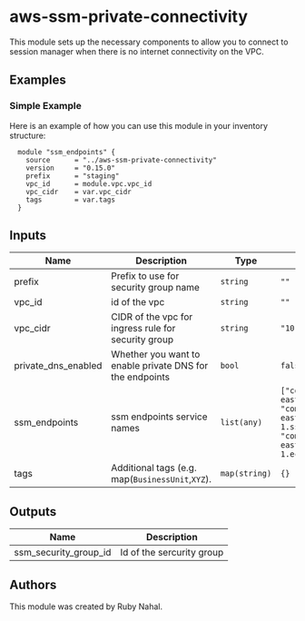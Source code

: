 # aws-ssm-private-connectivity
This module sets up the necessary components to allow you to connect to session manager when there is no internet connectivity on the VPC.


## Examples


### Simple Example
Here is an example of how you can use this module in your inventory structure:
```hcl
  module "ssm_endpoints" {
    source      = "../aws-ssm-private-connectivity"
    version     = "0.15.0"
    prefix      = "staging"
    vpc_id      = module.vpc.vpc_id
    vpc_cidr    = var.vpc_cidr
    tags        = var.tags
  }

```


## Inputs

| Name | Description | Type | Default | Required |
|------|-------------|------|---------|:--------:|
| prefix | Prefix to use for security group name | `string` | `""` | yes |
| vpc\_id | id of the vpc | `string` | `""` | yes |
| vpc\_cidr | CIDR of the vpc for ingress rule for security group | `string` | `"10.0.0.0/8"` | no |
| private\_dns\_enabled | Whether you want to enable private DNS for the endpoints | `bool` | `false` | no |
| ssm\_endpoints | ssm endpoints service names | `list(any)` | `["com.amazonaws.us-east-1.ssm", "com.amazonaws.us-east-1.ssmmessages", "com.amazonaws.us-east-1.ec2messages"]` | no |
| tags | Additional tags (e.g. map(`BusinessUnit`,`XYZ`). | `map(string)` | `{}` | no |

## Outputs

| Name | Description |
|------|-------------|
| ssm\_security\_group\_id | Id of the sercurity group |



## Authors

This module was created by Ruby Nahal.



